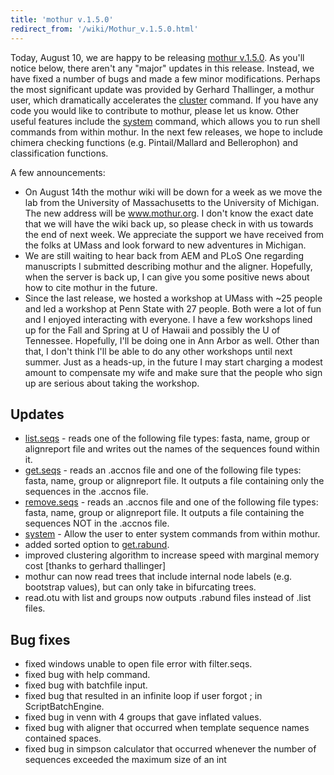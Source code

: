 ```yaml
---
title: 'mothur v.1.5.0'
redirect_from: '/wiki/Mothur_v.1.5.0.html'
---
```

Today, August 10, we are happy to be releasing [mothur
v.1.5.0](/wiki/mothur_v.1.5.0). As you'll notice below, there
aren't any "major" updates in this release. Instead, we have fixed a
number of bugs and made a few minor modifications. Perhaps the most
significant update was provided by Gerhard Thallinger, a mothur user,
which dramatically accelerates the [cluster](/wiki/cluster)
command. If you have any code you would like to contribute to mothur,
please let us know. Other useful features include the
[system](/wiki/system) command, which allows you to run shell
commands from within mothur. In the next few releases, we hope to
include chimera checking functions (e.g. Pintail/Mallard and
Bellerophon) and classification functions.

A few announcements:

-   On August 14th the mothur wiki will be down for a week as we move
    the lab from the University of Massachusetts to the University of
    Michigan. The new address will be www.mothur.org. I don't know the
    exact date that we will have the wiki back up, so please check in
    with us towards the end of next week. We appreciate the support we
    have received from the folks at UMass and look forward to new
    adventures in Michigan.
-   We are still waiting to hear back from AEM and PLoS One regarding
    manuscripts I submitted describing mothur and the aligner.
    Hopefully, when the server is back up, I can give you some positive
    news about how to cite mothur in the future.
-   Since the last release, we hosted a workshop at UMass with \~25
    people and led a workshop at Penn State with 27 people. Both were a
    lot of fun and I enjoyed interacting with everyone. I have a few
    workshops lined up for the Fall and Spring at U of Hawaii and
    possibly the U of Tennessee. Hopefully, I'll be doing one in Ann
    Arbor as well. Other than that, I don't think I'll be able to do
    any other workshops until next summer. Just as a heads-up, in the
    future I may start charging a modest amount to compensate my wife
    and make sure that the people who sign up are serious about taking
    the workshop.

## Updates

-   [list.seqs](/wiki/list.seqs) - reads one of the following file
    types: fasta, name, group or alignreport file and writes out the
    names of the sequences found within it.
-   [get.seqs](/wiki/get.seqs) - reads an .accnos file and one of
    the following file types: fasta, name, group or alignreport file. It
    outputs a file containing only the sequences in the .accnos file.
-   [remove.seqs](/wiki/remove.seqs) - reads an .accnos file and
    one of the following file types: fasta, name, group or alignreport
    file. It outputs a file containing the sequences NOT in the .accnos
    file.
-   [system](/wiki/system) - Allow the user to enter system
    commands from within mothur.
-   added sorted option to [get.rabund](/wiki/get.rabund).
-   improved clustering algorithm to increase speed with marginal memory
    cost \[thanks to gerhard thallinger\]
-   mothur can now read trees that include internal node labels (e.g.
    bootstrap values), but can only take in bifurcating trees.
-   read.otu with list and groups now outputs .rabund files instead of
    .list files.

## Bug fixes

-   fixed windows unable to open file error with filter.seqs.
-   fixed bug with help command.
-   fixed bug with batchfile input.
-   fixed bug that resulted in an infinite loop if user forgot ; in
    ScriptBatchEngine.
-   fixed bug in venn with 4 groups that gave inflated values.
-   fixed bug with aligner that occurred when template sequence names
    contained spaces.
-   fixed bug in simpson calculator that occurred whenever the number of
    sequences exceeded the maximum size of an int
